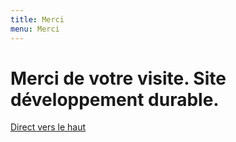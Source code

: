 ```yaml
---
title: Merci
menu: Merci
---
```


# Merci de votre visite. Site développement durable.

<a href="#hero" class="download-btn">Direct vers le haut<i class="fa fa-recycle"></i></a>
</br>
</br>
<style>
.fa-facebook:hover{
	opacity: 0.6;
}
.fa-google-plus:hover{
	opacity: 0.6;
}
.fa-twitter:hover{
	opacity: 0.6;
}
.fa-linkedin:hover{
	opacity: 0.6;
}

</style>
# <span><a href="https://fr-fr.facebook.com/public/Electricite-Varela"><i style="color:#3b5998" class="fa fa-facebook"></i></a></span>  &nbsp;  <span><a href="http://linkedin.com/"><i style="color:#007bb6" class="fa fa-linkedin"></i></a></span>   &nbsp;  <span><a href="http://twitter.com/"><i style="color:#00aced" class="fa fa-twitter"></i></a></span>   &nbsp;   <span><a href="http://plus.google.com/"><i style="color:#dd4b39" class="fa fa-google-plus"></i> </a></span>